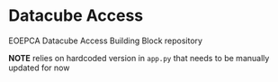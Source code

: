 # Datacube Access

EOEPCA Datacube Access Building Block repository

**NOTE** relies on hardcoded version in `app.py` that needs to be manually updated for now
